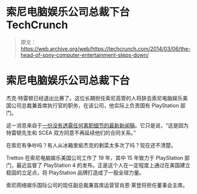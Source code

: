 # 索尼电脑娱乐公司总裁下台 TechCrunch

> 原文：<https://web.archive.org/web/https://techcrunch.com/2014/03/06/the-head-of-sony-computer-entertainment-steps-down/>

# 索尼电脑娱乐公司总裁下台

杰克·特雷顿已经退出比赛了。这位长期担任索尼高管的人将辞去索尼电脑娱乐美国公司总裁兼首席执行官的职务，在该公司，他实际上负责国有 PlayStation 部门。

这一消息来自于[一份没有透露任何离职细节的最新新闻稿](https://web.archive.org/web/20221205220515/http://www.prnewswire.com/news-releases/jack-tretton-to-step-down-as-president-and-ceo-of-sony-computer-entertainment-america-248876781.html)。它只是说，“这是因为特雷顿先生和 SCEA 双方同意不再延续他们的合同关系。”

在索尼有争吵吗？有人从冰箱里偷杰克的剩菜太多次了吗？现在还不清楚。

Tretton 在索尼电脑娱乐美国公司工作了 19 年，其中 15 年致力于 PlayStation 部门，最近监督了 PlayStation 4 的发布。正是这个人在一定程度上通过在美国建立稳固的立足点，将 PlayStation 品牌打造成了一股全球力量。

索尼网络娱乐国际公司的现任副总裁兼首席运营官肖恩·莱登将担任董事会主席。